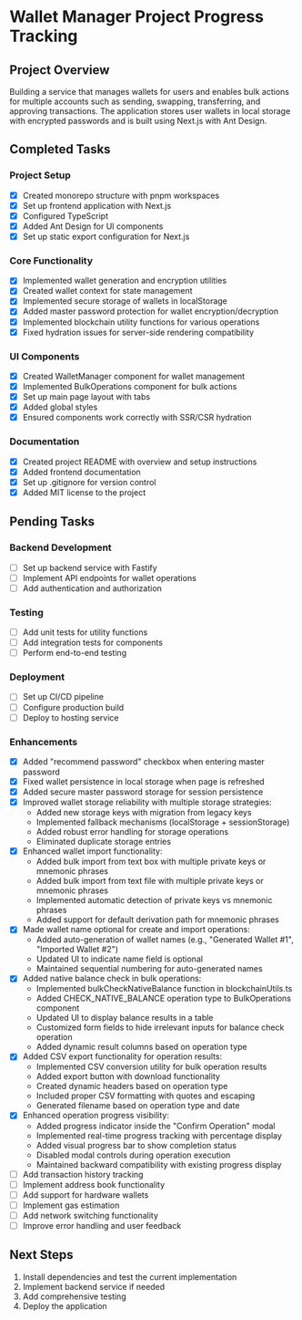 # Wallet Manager Project Progress Tracking

## Project Overview

Building a service that manages wallets for users and enables bulk actions for multiple accounts such as sending, swapping, transferring, and approving transactions. The application stores user wallets in local storage with encrypted passwords and is built using Next.js with Ant Design.

## Completed Tasks

### Project Setup
- [x] Created monorepo structure with pnpm workspaces
- [x] Set up frontend application with Next.js
- [x] Configured TypeScript
- [x] Added Ant Design for UI components
- [x] Set up static export configuration for Next.js

### Core Functionality
- [x] Implemented wallet generation and encryption utilities
- [x] Created wallet context for state management
- [x] Implemented secure storage of wallets in localStorage
- [x] Added master password protection for wallet encryption/decryption
- [x] Implemented blockchain utility functions for various operations
- [x] Fixed hydration issues for server-side rendering compatibility

### UI Components
- [x] Created WalletManager component for wallet management
- [x] Implemented BulkOperations component for bulk actions
- [x] Set up main page layout with tabs
- [x] Added global styles
- [x] Ensured components work correctly with SSR/CSR hydration

### Documentation
- [x] Created project README with overview and setup instructions
- [x] Added frontend documentation
- [x] Set up .gitignore for version control
- [x] Added MIT license to the project

## Pending Tasks

### Backend Development
- [ ] Set up backend service with Fastify
- [ ] Implement API endpoints for wallet operations
- [ ] Add authentication and authorization

### Testing
- [ ] Add unit tests for utility functions
- [ ] Add integration tests for components
- [ ] Perform end-to-end testing

### Deployment
- [ ] Set up CI/CD pipeline
- [ ] Configure production build
- [ ] Deploy to hosting service

### Enhancements
- [x] Added "recommend password" checkbox when entering master password
- [x] Fixed wallet persistence in local storage when page is refreshed
- [x] Added secure master password storage for session persistence
- [x] Improved wallet storage reliability with multiple storage strategies:
  - Added new storage keys with migration from legacy keys
  - Implemented fallback mechanisms (localStorage + sessionStorage)
  - Added robust error handling for storage operations
  - Eliminated duplicate storage entries
- [x] Enhanced wallet import functionality:
  - Added bulk import from text box with multiple private keys or mnemonic phrases
  - Added bulk import from text file with multiple private keys or mnemonic phrases
  - Implemented automatic detection of private keys vs mnemonic phrases
  - Added support for default derivation path for mnemonic phrases
- [x] Made wallet name optional for create and import operations:
  - Added auto-generation of wallet names (e.g., "Generated Wallet #1", "Imported Wallet #2")
  - Updated UI to indicate name field is optional
  - Maintained sequential numbering for auto-generated names
- [x] Added native balance check in bulk operations:
  - Implemented bulkCheckNativeBalance function in blockchainUtils.ts
  - Added CHECK_NATIVE_BALANCE operation type to BulkOperations component
  - Updated UI to display balance results in a table
  - Customized form fields to hide irrelevant inputs for balance check operation
  - Added dynamic result columns based on operation type
- [x] Added CSV export functionality for operation results:
  - Implemented CSV conversion utility for bulk operation results
  - Added export button with download functionality
  - Created dynamic headers based on operation type
  - Included proper CSV formatting with quotes and escaping
  - Generated filename based on operation type and date
- [x] Enhanced operation progress visibility:
  - Added progress indicator inside the "Confirm Operation" modal
  - Implemented real-time progress tracking with percentage display
  - Added visual progress bar to show completion status
  - Disabled modal controls during operation execution
  - Maintained backward compatibility with existing progress display
- [ ] Add transaction history tracking
- [ ] Implement address book functionality
- [ ] Add support for hardware wallets
- [ ] Implement gas estimation
- [ ] Add network switching functionality
- [ ] Improve error handling and user feedback

## Next Steps
1. Install dependencies and test the current implementation
2. Implement backend service if needed
3. Add comprehensive testing
4. Deploy the application
